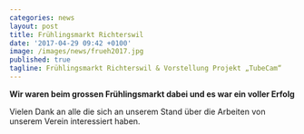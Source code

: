 ```yaml
---
categories: news
layout: post
title: Frühlingsmarkt Richterswil
date: '2017-04-29 09:42 +0100'
image: /images/news/frueh2017.jpg
published: true
tagline: Frühlingsmarkt Richterswil & Vorstellung Projekt „TubeCam“
---
```


**Wir waren beim grossen Frühlingsmarkt dabei und es war ein voller Erfolg**

Vielen Dank an alle die sich an unserem Stand über die Arbeiten von unserem Verein interessiert haben.
